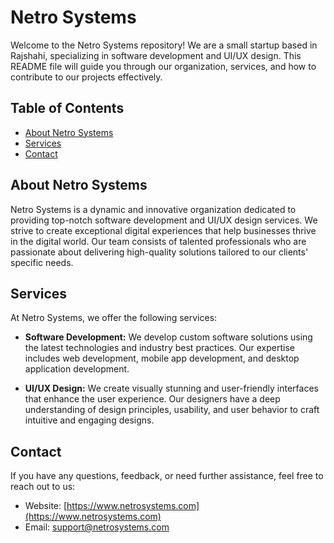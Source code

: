 # Netro Systems

Welcome to the Netro Systems repository! We are a small startup based in Rajshahi, specializing in software development and UI/UX design. This README file will guide you through our organization, services, and how to contribute to our projects effectively.

## Table of Contents

- [About Netro Systems](#about-netro-systems)
- [Services](#services)
- [Contact](#contact)

## About Netro Systems

Netro Systems is a dynamic and innovative organization dedicated to providing top-notch software development and UI/UX design services. We strive to create exceptional digital experiences that help businesses thrive in the digital world. Our team consists of talented professionals who are passionate about delivering high-quality solutions tailored to our clients' specific needs.

## Services

At Netro Systems, we offer the following services:

- **Software Development:** We develop custom software solutions using the latest technologies and industry best practices. Our expertise includes web development, mobile app development, and desktop application development.

- **UI/UX Design:** We create visually stunning and user-friendly interfaces that enhance the user experience. Our designers have a deep understanding of design principles, usability, and user behavior to craft intuitive and engaging designs.

## Contact

If you have any questions, feedback, or need further assistance, feel free to reach out to us:

- Website: [https://www.netrosystems.com](https://www.netrosystems.com)
- Email: support@netrosystems.com
